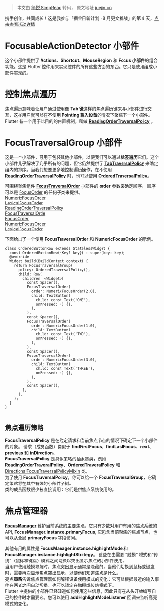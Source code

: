 > 本文由 [简悦 SimpRead](http://ksria.com/simpread/) 转码， 原文地址 [juejin.cn](https://juejin.cn/post/7129488885410693133)

携手创作，共同成长！这是我参与「掘金日新计划 · 8 月更文挑战」的第 8 天，[点击查看活动详情](https://juejin.cn/post/7123120819437322247 "https://juejin.cn/post/7123120819437322247")

FocusableActionDetector 小部件
===========================

这个小部件提供了 **Actions**、**Shortcut**、**MouseRegion** 和 **Focus 小部件**的组合功能。这是 Flutter 控件用来实现控件的所有这些方面的东西。它只是使用组成小部件实现的。

控制焦点遍历
======

焦点遍历意味着让用户通过使用像 **Tab 键**这样的焦点遍历键来与小部件进行交互，这样用户就可以在不使用 **Pointing 输入设备**的情况下聚焦下一个小部件。Flutter 有一个用于此目的的内置机制，叫做 [**ReadingOrderTraversalPolicy**](https://link.juejin.cn?target=https%3A%2F%2Fapi.flutter.dev%2Fflutter%2Fwidgets%2FReadingOrderTraversalPolicy-class.html "https://api.flutter.dev/flutter/widgets/ReadingOrderTraversalPolicy-class.html") 。

FocusTraversalGroup 小部件
=======================

这是一个小部件，可用于包装其他小部件，以便我们可以通过**标签遍历**它们。这个小部件几乎解决了几乎所有的问题，但它仍然提供了 [**TabTraversalPolicy**](https://link.juejin.cn?target=https%3A%2F%2Fapi.flutter.dev%2Fflutter%2Fwidgets%2FFocusTraversalPolicy-class.html "https://api.flutter.dev/flutter/widgets/FocusTraversalPolicy-class.html") 来确定组内的排序。当我们想要更多地控制遍历操作，在不使用 [**ReadingOrderTraversalPolicy**](https://link.juejin.cn?target=https%3A%2F%2Fapi.flutter.dev%2Fflutter%2Fwidgets%2FReadingOrderTraversalPolicy-class.html "https://api.flutter.dev/flutter/widgets/ReadingOrderTraversalPolicy-class.html") 时，也可以使用 [**OrderedTraversalPolicy**](https://link.juejin.cn?target=https%3A%2F%2Fapi.flutter.dev%2Fflutter%2Fwidgets%2FOrderedTraversalPolicy-class.html "https://api.flutter.dev/flutter/widgets/OrderedTraversalPolicy-class.html")。

可围绕聚焦组件 [**FocusTraversalOrder**](https://link.juejin.cn?target=https%3A%2F%2Fapi.flutter.dev%2Fflutter%2Fwidgets%2FFocusTraversalOrder-class.html "https://api.flutter.dev/flutter/widgets/FocusTraversalOrder-class.html") 小部件的 **order** 参数来确定顺序。 顺序可以是 [FocusOrder](https://link.juejin.cn?target=https%3A%2F%2Fapi.flutter.dev%2Fflutter%2Fwidgets%2FFocusOrder-class.html "https://api.flutter.dev/flutter/widgets/FocusOrder-class.html") 的任何子类来提供。  
[NumericFocusOrder](https://link.juejin.cn?target=https%3A%2F%2Fapi.flutter.dev%2Fflutter%2Fwidgets%2FNumericFocusOrder-class.html "https://api.flutter.dev/flutter/widgets/NumericFocusOrder-class.html")  
[LexicalFocusOrder](https://link.juejin.cn?target=https%3A%2F%2Fapi.flutter.dev%2Fflutter%2Fwidgets%2FLexicalFocusOrder-class.html "https://api.flutter.dev/flutter/widgets/LexicalFocusOrder-class.html")  
[ReadingOrderTraversalPolicy](https://link.juejin.cn?target=https%3A%2F%2Fapi.flutter.dev%2Fflutter%2Fwidgets%2FReadingOrderTraversalPolicy-class.html "https://api.flutter.dev/flutter/widgets/ReadingOrderTraversalPolicy-class.html")  
[FocusTraversalOrde](https://link.juejin.cn?target=https%3A%2F%2Fapi.flutter.dev%2Fflutter%2Fwidgets%2FFocusTraversalOrder-class.html "https://api.flutter.dev/flutter/widgets/FocusTraversalOrder-class.html")  
[FocusOrder](https://link.juejin.cn?target=https%3A%2F%2Fapi.flutter.dev%2Fflutter%2Fwidgets%2FFocusOrder-class.html "https://api.flutter.dev/flutter/widgets/FocusOrder-class.html")  
[NumericFocusOrder](https://link.juejin.cn?target=https%3A%2F%2Fapi.flutter.dev%2Fflutter%2Fwidgets%2FNumericFocusOrder-class.html "https://api.flutter.dev/flutter/widgets/NumericFocusOrder-class.html")  
[LexicalFocusOrder](https://link.juejin.cn?target=https%3A%2F%2Fapi.flutter.dev%2Fflutter%2Fwidgets%2FLexicalFocusOrder-class.html "https://api.flutter.dev/flutter/widgets/LexicalFocusOrder-class.html")

下面给出了一个使用 **FocusTraversalOrder** 和 **NumericFocusOrder** 的示例。

```
class OrderedButtonRow extends StatelessWidget {
  const OrderedButtonRow({Key? key}) : super(key: key);
  @override
  Widget build(BuildContext context) {
    return FocusTraversalGroup(
      policy: OrderedTraversalPolicy(),
      child: Row(
        children: <Widget>[
          const Spacer(),
          FocusTraversalOrder(
            order: NumericFocusOrder(2.0),
            child: TextButton(
              child: const Text('ONE'),
              onPressed: () {},
            ),
          ),
          const Spacer(),
          FocusTraversalOrder(
            order: NumericFocusOrder(1.0),
            child: TextButton(
              child: const Text('TWO'),
              onPressed: () {},
            ),
          ),
          const Spacer(),
          FocusTraversalOrder(
            order: NumericFocusOrder(3.0),
            child: TextButton(
              child: const Text('THREE'),
              onPressed: () {},
            ),
          ),
          const Spacer(),
        ],
      ),
    );
  }
}


```

焦点遍历策略
------

**FocusTraversalPolicy** 是在给定请求和当前焦点节点的情况下确定下一个小部件的对象。 请求（成员函数）类似于 **findFirstFocus**、**findLastFocus**、**next**、**previous** 和 **inDirection**。  
**FocusTraversalPolicy** 是具体策略的抽象基类，例如 **ReadingOrderTraveralPolicy**、**OrderedTraveralPolicy** 和 [DirectionalFocusTraversalPolicyMixin](https://link.juejin.cn?target=https%3A%2F%2Fapi.flutter.dev%2Fflutter%2Fwidgets%2FDirectionalFocusTraversalPolicyMixin-class.html "https://api.flutter.dev/flutter/widgets/DirectionalFocusTraversalPolicyMixin-class.html") 类。  
为了使用 **FocusTraversalPolicy**，你可以给一个 **FocusTraversalGroup**，它确定策略将在其中有效的小部件子树。  
类的成员函数很少被直接调用：它们是供焦点系统使用的。

焦点管理器
=====

[**FocusManager**](https://link.juejin.cn?target=https%3A%2F%2Fapi.flutter.dev%2Fflutter%2Fwidgets%2FFocusManager-class.html "https://api.flutter.dev/flutter/widgets/FocusManager-class.html") 维护当前系统的主要焦点。它只有少数对用户有用的焦点系统的 API, **FocusManager.instance.primaryFocus**, 它包含当前聚焦的焦点节点，也可以从全局 **primaryFocus** 字段访问。

其他有用的属性是 **FocusManager.instance.highlightMode** 和 **FocusManager.instance.highlightStrategy**。 这些在由需要 “触摸” 模式和“传统”（鼠标和键盘）模式之间切换以突出显示焦点的小部件使用。  
当用户使用触摸导航时，焦点突出显示通常是隐藏的，当他们切换到鼠标或键盘时，需要再次显示焦点突出显示，以便他们知道焦点是什么。  
亮点**策略**告诉焦点管理器如何解释设备使用模式的变化：它可以根据最近的输入事件在两者之间自动切换，也可以锁定在触摸或传统模式下。  
Flutter 中提供的小部件已经知道如何使用这些信息，因此只有在从头开始编写自己的控件时才需要它。您可以使用 **addHighlightModeListener** 回调来监听高亮模式的变化。